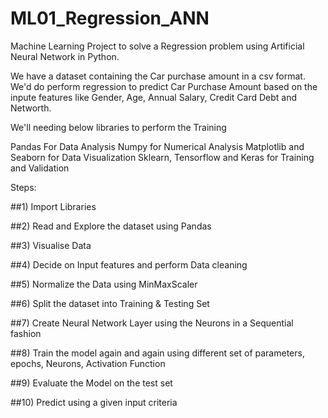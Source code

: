 # ML01_Regression_ANN
Machine Learning Project to solve a Regression problem using Artificial Neural Network in Python.

We have a dataset containing the Car purchase amount in a csv format. We'd do perform regression to predict Car Purchase Amount based on the inpute features like Gender, Age, Annual Salary, Credit Card Debt and Networth.

We'll needing below libraries to perform the Training

Pandas For Data Analysis
Numpy for Numerical Analysis
Matplotlib and Seaborn for Data Visualization
Sklearn, Tensorflow and Keras for Training and Validation


Steps:

##1) Import Libraries

##2) Read and Explore the dataset using Pandas

##3) Visualise Data

##4) Decide on Input features and perform Data cleaning

##5) Normalize the Data using MinMaxScaler

##6) Split the dataset into Training & Testing Set

##7) Create Neural Network Layer using the Neurons in a Sequential fashion

##8) Train the model again and again using different set of parameters, epochs, Neurons, Activation Function

##9) Evaluate the Model on the test set

##10) Predict using a given input criteria

